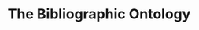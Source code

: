 ---
schema: default
title: The Bibliographic Ontology
notes: >-
  The Bibliographic Ontology Specification provides main concepts and properties
  for describing citations and bibliographic references (i.e. quotes, books,
  articles, etc) on the Semantic Web
organization: DataScientia Foundation
resources:
  - name: BIBO.UAN.owl
    url: >-
      http://git.knowdive.disi.unitn.it:8080/knowledge/LiveKnowledge/SREP/BIBO_schema/input/raw/master/BIBO.UAN.owl
    format: owl
    description: >-
      The Bibliographic Ontology Specification provides main concepts and
      properties for describing citations and bibliographic references (i.e.
      quotes, books, articles, etc) on the Semantic Web
    license: Creative Commons
    status: Unannotated
    byteSize: '84.041'
    issued: '2009-11-04'
    language: en
    modified: '17 December 2020, 01:29 (UTC+01:00)'
    OntologyEngineeringTool: Protégé
    ontologyLanguage: owl
    ontologySyntax: rdf
    example: Unknown
    ReferenceLKRepository: SREP
    referenceOntology: Unknown
    referenceDatasets: Unknown
distribution: bibo-owl
keyword: Biblioigraphy
publisher: Unknown
category:
  - Culture
versionNotes: 'As of today, the URI is not available.'
landingPage: 'http://purl.org/ontology/bibo/'
accessRigths: Public
creator: 'Bruce D''Arcus, Frèdèric Giasson'
hasVersion: Unknown
isVersionOf: Unknown
issued: '2009-11-04'
modified: '17 December 2020, 01:29 (UTC+01:00)'
language: en
provenance: "(2013-06-02) Ghislain Atemezing: THE ontology to look at first when dealing with bibliographical records on the semantic web.
(2014-06-03) Bernard Vatant: Annual review OK
(2015-06-02) Bernard Vatant: Annual review - no change
(2019-10-21) Ghislain Atemezing: As of today, the URI is not available.
Provenance from: LOV"
page: 'http://purl.org'
wasGeneratedBy: Unknown
versionInfo: version 1.3
formalityLevel: Teleontology
OntologyEngineeringMethodology: Unknown
acronym: bibo
CompetencyQuestion: Unknown
preferredNamespacePrefix: bibo
toDoList: To completely annotate.
namespacesGenerated: Unknown
namespacesReused: Unknown
datasetLevel: Knowledge Level(L3-4)
spatialExtent: Unknown
temporalExtent: Unknown
datLicense: Creative Commons
DatOwner: Unknown
DatPublicationTimeStamp: Unknown
---